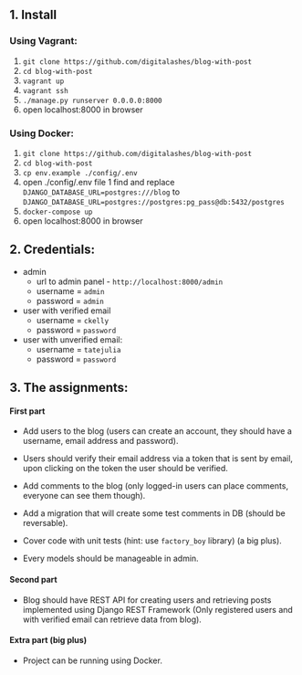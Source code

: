 ## 1. Install

### Using Vagrant:

1. ``git clone https://github.com/digitalashes/blog-with-post``
1. ``cd blog-with-post``
1. ``vagrant up``
1. ``vagrant ssh``
1. ``./manage.py runserver 0.0.0.0:8000``
1. open localhost:8000 in browser

### Using Docker:

1. ``git clone https://github.com/digitalashes/blog-with-post``
1. ``cd blog-with-post``
1. ``cp env.example ./config/.env``
1. open ./config/.env file
1 find and replace `DJANGO_DATABASE_URL=postgres:///blog` to `DJANGO_DATABASE_URL=postgres://postgres:pg_pass@db:5432/postgres`
1. ``docker-compose up``
1. open localhost:8000 in browser

## 2. Credentials:

* admin
    * url to admin panel - `http://localhost:8000/admin`
    * username = `admin`
    * password = `admin`
* user with verified email
    * username = `ckelly`
    * password = `password`
* user with unverified email:
    * username = `tatejulia`
    * password = `password`
   
## 3. The assignments:

#### First part

* Add users to the blog (users can create an account, they should have a username, email address and password).

* Users should verify their email address via a token that is sent by email, upon clicking on the token the user should be verified.

* Add comments to the blog (only logged-in users can place comments, everyone can see them though).

* Add a migration that will create some test comments in DB (should be reversable).

* Cover code with unit tests (hint: use `factory_boy` library) (a big plus).


* Every models should be manageable in admin.

#### Second part

* Blog should have REST API for creating users and retrieving posts implemented using Django REST Framework (Only registered users and with verified email can retrieve data from blog).

#### Extra part (big plus)

* Project can be running using Docker.


